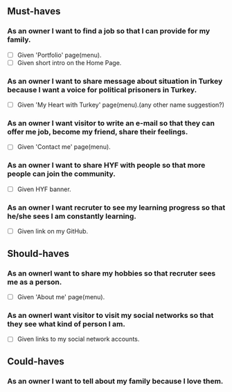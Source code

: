 ## Must-haves

### As an **owner** I want to find a job so that I can provide for my family.
- [ ] Given 'Portfolio' page(menu).
- [ ] Given short intro on the Home Page.

### As an **owner** I want to share message about situation in Turkey because I want a voice for political prisoners in Turkey.
- [ ] Given 'My Heart with Turkey' page(menu).(any other name suggestion?)

### As an **owner** I want visitor to write an e-mail so that they can offer me job, become my friend, share their feelings.
- [ ] Given 'Contact me' page(menu).

### As an **owner** I want to share HYF with people so that more people can join the community.
- [ ] Given HYF banner.

### As an **owner** I want recruter to see my learning progress so that he/she sees I am constantly learning.
- [ ] Given link on my GitHub.

## Should-haves

### As an **owner**I want to share my hobbies so that recruter sees me as a person.
- [ ] Given 'About me' page(menu).

### As an **owner**I want visitor to visit my social networks so that they see what kind of person I am.
- [ ] Given links to my social network accounts.

## Could-haves

### As an **owner** I want to tell about my family because I love them.









 
